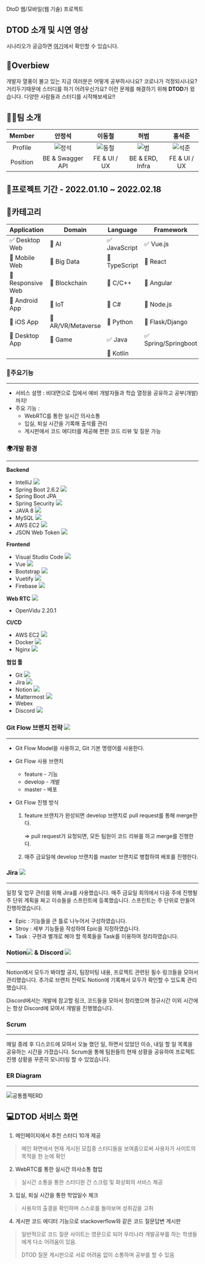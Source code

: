 DtoD 웹/모바일(웹 기술) 프로젝트

## DTOD 소개 및 시연 영상

시나리오가 궁금하면 [여기](https://lab.ssafy.com/s06-webmobile1-sub2/S06P12B210/-/blob/develop/%EC%8B%9C%EB%82%98%EB%A6%AC%EC%98%A4.md)에서 확인할 수 있습니다.

## 🌟Overbiew

개발자 열풍이 불고 있는 지금 여러분은 어떻게 공부하시나요? 코로나가 걱정되시나요? 거리두기때문에 스터디를 하기 어려우신가요?
이런 문제를 해결하기 위해 **DTOD**가 왔습니다. 다양한 사람들과 스터디를 시작해보세요!!



## 👨‍💻팀 소개

|  Member  |             안정석              |             이동철              |            허범             |            홍석준             |
| :------: | :-----------------------------: | :-----------------------------: | :-------------------------: | :---------------------------: |
| Profile  | ![정석](README.assets/정석.png) | ![동철](README.assets/동철.png) | ![범](README.assets/범.png) | ![석준](README_사진/석준.png) |
| Position |        BE & Swagger API         |          FE & UI / UX           |       BE & ERD, Infra       |         FE & UI / UX          |



## 📌프로젝트 기간 - 2022.01.10 ~ 2022.02.18



## 📌카테고리

| Application                          | Domain                                | Language                         | Framework                            |
| ------------------------------------ | ------------------------------------- | -------------------------------- | ------------------------------------ |
| :white_check_mark: Desktop Web       | :black_square_button: AI              | :white_check_mark: JavaScript    | :white_check_mark: Vue.js            |
| :black_square_button: Mobile Web     | :black_square_button: Big Data        | :black_square_button: TypeScript | :black_square_button: React          |
| :black_square_button: Responsive Web | :black_square_button: Blockchain      | :black_square_button: C/C++      | :black_square_button: Angular        |
| :black_square_button: Android App    | :black_square_button: IoT             | :black_square_button: C#         | :black_square_button: Node.js        |
| :black_square_button: iOS App        | :black_square_button: AR/VR/Metaverse | :black_square_button: Python     | :black_square_button: Flask/Django   |
| :black_square_button: Desktop App    | :black_square_button: Game            | :white_check_mark: Java          | :white_check_mark: Spring/Springboot |
|                                      |                                       | :black_square_button: Kotlin     |                                      |



### 📌주요기능

---

- 서비스 설명 : 비대면으로 집에서 예비 개발자들과 학습 열정을 공유하고 공부(개발)까지!
- 주요 기능 :
  - WebRTC를 통한 실시간 의사소통
  - 입실, 퇴실 시간을 기록해 출석률 관리
  - 게시판에서 코드 에디터를 제공해 편한 코드 리뷰 및 질문 가능

### 🌍개발 환경

---

**Backend**

- IntelliJ <img src="https://img.shields.io/badge/IntelliJ-000000?style=flat-square&logo=IntelliJIDEA&logoColor=white"/>
- Spring Boot 2.6.2 <img src="https://img.shields.io/badge/Spring Boot-6DB33F?style=flat-square&logo=Spring Boot&logoColor=white"/>
- Spring Boot JPA 
- Spring Security <img src="https://img.shields.io/badge/Spring Security-6DB33F?style=flat-square&logo=Spring Security&logoColor=white"/>
- JAVA 8 <img src="https://img.shields.io/badge/Java-007396?style=flat-square&logo=Java&logoColor=white"/>
- MySQL <img src="https://img.shields.io/badge/MySQL-4479A1?style=flat-square&logo=MySQL&logoColor=white"/>
- AWS EC2 <img src="https://img.shields.io/badge/AWS EC2-232F3E?style=flat-square&logo=Amazon AWS&logoColor=white"/>
- JSON Web Token <img src="https://img.shields.io/badge/JSON Web Tokens-000000?style=flat-square&logo=JSON Web Tokens&logoColor=white"/>

**Frontend**

- Visual Studio Code <img src="https://img.shields.io/badge/Visual Studio Code-007ACC?style=flat-square&logo=Visual Studio Code&logoColor=white"/>
- Vue <img src="https://img.shields.io/badge/Vue.js-4FC08D?style=flat-square&logo=vue.js&logoColor=black"/>
- Bootstrap <img src="https://img.shields.io/badge/Bootstrap-7952B3?style=flat-square&logo=Bootstrap&logoColor=white"/>
- Vuetify <img src="https://img.shields.io/badge/Vuetify-1867C0?style=flat-square&logo=vuetify&logoColor=white"/>
- Firebase <img src="https://img.shields.io/badge/Firebase-FFCA28?style=flat-square&logo=Firebase&logoColor=black"/>

**Web RTC** <img src="https://img.shields.io/badge/WebRTC-FFCA28?style=flat-square&logo=WebRTC&logoColor=black"/>

- OpenVidu 2.20.1

**CI/CD**

- AWS EC2 <img src="https://img.shields.io/badge/AWS EC2-232F3E?style=flat-square&logo=Amazon AWS&logoColor=white"/>
- Docker <img src="https://img.shields.io/badge/Docker-2496ED?style=flat-square&logo=Docker&logoColor=black"/>
- Nginx <img src="https://img.shields.io/badge/nginx-009639?style=flat-square&logo=nginx&logoColor=black"/>

**협업 툴**

- Git <img src="https://img.shields.io/badge/git-F05032?style=flat-square&logo=Git&logoColor=white"/>
- Jira <img src="https://img.shields.io/badge/jira-0052CC?style=flat-square&logo=Jirasoftware&logoColor=white"/>
- Notion <img src="https://img.shields.io/badge/Notion-000000?style=flat-square&logo=Notion&logoColor=white"/>
- Mattermost <img src="https://img.shields.io/badge/Mattermost-0058CC?style=flat-square&logo=Mattermost&logoColor=white"/>
- Webex 
- Discord <img src="https://img.shields.io/badge/Discord-5865F2?style=flat-square&logo=Discord&logoColor=white"/>



### Git Flow 브랜치 전략 <img src="https://img.shields.io/badge/git-F05032?style=flat-square&logo=Git&logoColor=white"/>

---

- Git Flow Model을 사용하고, Git 기본 명령어를 사용한다.

- Git Flow 사용 브랜치

  - feature - 기능
  - develop - 개발
  - master - 배포

- Git Flow 진행 방식

  1. feature 브랜치가 완성되면 develop 브랜치로 pull request를 통해 merge한다.

     => pull request가 요청되면, 모든 팀원이 코드 리뷰를 하고 merge를 진행한다.

  2. 매주 금요일에 develop 브랜치를 master 브랜치로 병합하여 배포를 진행한다.



### Jira  <img src="https://img.shields.io/badge/jira-0052CC?style=flat-square&logo=Jirasoftware&logoColor=white"/>

---

일정 및 업무 관리를 위해 Jira를 사용했습니다. 매주 금요일 회의에서 다음 주에 진행될 주 단위 계획을 짜고 이슈들을 스프린트에 등록했습니다. 스프린트는 주 단위로 만들어 진행하였습니다.

- Epic : 기능들을 큰 틀로 나누어서 구성하였습니다.
- Stroy : 세부 기능들을 작성하여 Epic을 지정하였습니다.
- Task : 구현과 별개로 해야 할 목록들을 Task를 이용하여 정리하였습니다.



### Notion<img src="https://img.shields.io/badge/Notion-000000?style=flat-square&logo=Notion&logoColor=white"/> & Discord <img src="https://img.shields.io/badge/Discord-5865F2?style=flat-square&logo=Discord&logoColor=white"/>

---

Notion에서 모두가 봐야할 공지, 팀장미팅 내용, 프로젝트 관련된 필수 링크들을 모아서 관리했습니다. 추가로 브랜치 전략도 Notion에 기록해서 모두가 확인할 수 있도록 관리했습니다.

Discord에서는 개발에 참고할 링크, 코드들을 모아서 정리했으며 정규시간 이외 시간에는 항상 Discord에 모여서 개발을 진행했습니다.



### Scrum

---

매일 종례 후 디스코드에 모여서 오늘 했던 일, 하면서 있었던 이슈, 내일 할 일 목록을 공유하는 시간을 가졌습니다. Scrum을 통해 팀원들의 현재 상황을 공유하여 프로젝트 진행 상황을 꾸준히 모니터링 할 수 있었습니다.



### ER Diagram

---

![공통플젝ERD](README.assets/공통플젝ERD.png)



## 💻DTOD 서비스 화면

1. 메인페이지에서 추천 스터디 10개 제공



> 메인 화면에서 현재 게시된 모집중 스터디들을 보여줌으로써 사용자가 사이트의 목적을 한 눈에 확인



2. WebRTC를 통한 실시간 의사소통 협업



> 실시간 소통을 통한 스터디원 간 스크럼 및 화상회의 서비스 제공

3. 입실, 퇴실 시간을 통한 학업일수 체크



> 사용자의 출결을 확인하며 스스로를 돌아보며 성취감을 고취

4. 게시판 코드 에디터 기능으로 stackoverflow와 같은 코드 질문답변 게시판



> 일반적으로 코드 질문 사이트는 영문으로 되어 우리나라 개발공부를 하는 학생들에게 다소 어려움이 있음.
>
> DTOD 질문 게시판으로 서로  어려움 없이 소통하며 공부를 할 수 있음 
